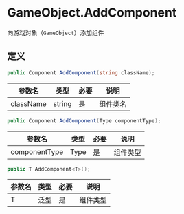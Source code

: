 # GameObject.AddComponent

向游戏对象（`GameObject`）添加组件

## 定义

```csharp
public Component AddComponent(string className);
```

| 参数名    | 类型   | 必要 | 说明     |
| --------- | ------ | ---- | -------- |
| className | string | 是   | 组件类名 |

```csharp
public Component AddComponent(Type componentType);
```

| 参数名        | 类型 | 必要 | 说明     |
| ------------- | ---- | ---- | -------- |
| componentType | Type | 是   | 组件类型 |

```cs
public T AddComponent<T>();
```

| 参数名 | 类型 | 必要 | 说明     |
| ------ | ---- | ---- | -------- |
| T      | 泛型 | 是   | 组件类型 |

